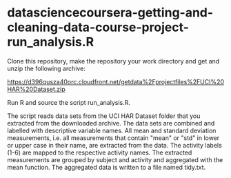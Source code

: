 # datasciencecoursera-getting-and-cleaning-data-course-project-run_analysis.R
Clone this repository, make the repository your work directory and get and unzip the following archive:

https://d396qusza40orc.cloudfront.net/getdata%2Fprojectfiles%2FUCI%20HAR%20Dataset.zip

Run R and source the script run_analysis.R.

The script reads data sets from the UCI HAR Dataset folder that you extracted from the downloaded archive. The data sets are combined and labelled with descriptive variable names. All mean and standard deviation measurements, i.e. all measurements that contain "mean" or "std" in lower or upper case in their name, are extracted from the data. The activity labels (1-6) are mapped to the respective activity names. The extracted measurements are grouped by subject and activity and aggregated with the mean function. The aggregated data is written to a file named tidy.txt.
